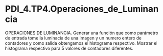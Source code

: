 # PDI_4.TP4.Operaciones_de_Luminancia
OPERACIONES DE LUMINANCIA. Generar una función que como parámetro de entrada tome la luminacia de una imagen y un numero entero de contadores y como salida obtengamos el histograma respectivo. Mostrar el histograma respectivo para 5 valores de contadores diferentes.

